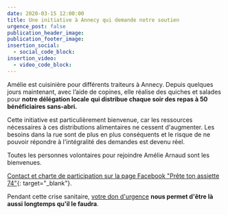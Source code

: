 ```yaml
---
date: 2020-03-15 12:00:00
title: Une initiative à Annecy qui demande notre soutien
urgence_post: false
publication_header_image:
publication_footer_image:
insertion_social:
  - social_code_block:
insertion_video:
  - video_code_block:
---
```


Am&eacute;lie est cuisini&egrave;re pour diff&eacute;rents traiteurs &agrave; Annecy. Depuis quelques jours maintenant, avec l’aide de copines, elle r&eacute;alise des quiches et salades pour **notre d&eacute;l&eacute;gation locale** **qui distribue chaque soir des repas &agrave; 50 b&eacute;n&eacute;ficiaires sans-abri.**&nbsp;

Cette initiative est particuli&egrave;rement bienvenue, car les ressources n&eacute;cessaires &agrave; ces distributions alimentaires ne cessent d'augmenter. Les besoins dans la rue sont de plus en plus cons&eacute;quents et le risque de ne pouvoir r&eacute;pondre &agrave; l'int&eacute;gralit&eacute; des demandes est devenu r&eacute;el.&nbsp;

Toutes les personnes volontaires pour rejoindre Am&eacute;lie Arnaud sont les bienvenues.

[Contact et charte de participation sur la page Facebook "Pr&ecirc;te ton assiette 74"](https://www.facebook.com/groups/pretetonassiette74/){: target="_blank"}.

Pendant cette crise sanitaire, [votre don d'urgence](https://don.ordredemaltefrance.org/?cid=11&amp;reserved_code_origine=Webcovid)&nbsp;**nous permet d'&ecirc;tre l&agrave; aussi longtemps qu'il le faudra**.&nbsp;